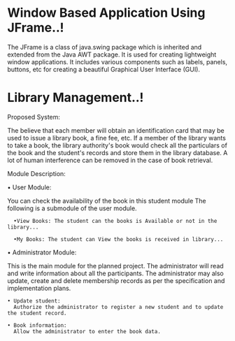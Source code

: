 
# Window Based Application Using JFrame..!
The JFrame is a class of java.swing package which is inherited and extended from the Java AWT package. It is used for creating lightweight window applications. It includes various components such as labels, panels, buttons, etc for creating a beautiful Graphical User Interface (GUI).

# Library Management..!

Proposed System:

The believe that each member will obtain an identification card that may be used to issue a library book, a fine fee, etc. If a member of the library wants to take a book, the library authority's book would check all the particulars of the book and the student's records and store them in the library database. A lot of human interference can be removed in the case of book retrieval.

Module Description:

• User Module:

You can check the availability of the book in this student module
The following is a submodule of the user module.

      •View Books: The student can the books is Available or not in the library...

      •My Books: The student can View the books is received in library... 

• Administrator Module: 

This is the main module for the planned project. The administrator will read and write information about all the participants. The administrator may also update, create and delete membership records as per the specification and implementation plans.

    • Update student:
      Authorize the administrator to register a new student and to update the student record.

    • Book information: 
      Allow the administrator to enter the book data.
